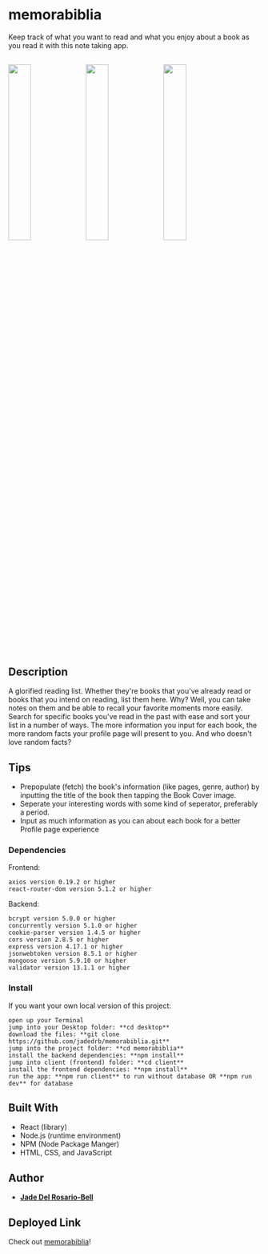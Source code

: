 # memorabiblia
Keep track of what you want to read and what you enjoy about a book as you read it with this note taking app.

## 

<img src="https://user-images.githubusercontent.com/60476965/107701525-0bd7aa00-6c87-11eb-9599-26abc61b2581.png" width="30%"></img> <img src="https://user-images.githubusercontent.com/60476965/107701526-0bd7aa00-6c87-11eb-9c99-f292f2363154.png" width="30%"></img> <img src="https://user-images.githubusercontent.com/60476965/107701523-0b3f1380-6c87-11eb-9c9b-319c6e14336c.png" width="30%"></img> 

## Description

A glorified reading list. Whether they're books that you've already read or books that you intend on reading, list them here. Why? Well, you can take notes on them and be able to recall your favorite moments more easily. Search for specific books you've read in the past with ease and sort your list in a number of ways. The more information you input for each book, the more random facts your profile page will present to you. And who doesn't love random facts? 

## Tips

* Prepopulate (fetch) the book's information (like pages, genre, author) by inputting the title of the book then tapping the Book Cover image. 
* Seperate your interesting words with some kind of seperator, preferably a period. 
* Input as much information as you can about each book for a better Profile page experience 

### Dependencies

Frontend:
```
axios version 0.19.2 or higher
react-router-dom version 5.1.2 or higher
```

Backend:
```
bcrypt version 5.0.0 or higher
concurrently version 5.1.0 or higher
cookie-parser version 1.4.5 or higher
cors version 2.8.5 or higher
express version 4.17.1 or higher
jsonwebtoken version 8.5.1 or higher
mongoose version 5.9.10 or higher
validator version 13.1.1 or higher
```

### Install

If you want your own local version of this project: 

```
open up your Terminal
jump into your Desktop folder: **cd desktop**
download the files: **git clone https://github.com/jadedrb/memorabiblia.git**
jump into the project folder: **cd memorabiblia**
install the backend dependencies: **npm install**
jump into client (frontend) folder: **cd client**
install the frontend dependencies: **npm install**
run the app: **npm run client** to run without database OR **npm run dev** for database
```

## Built With

* React (library)
* Node.js (runtime environment)
* NPM (Node Package Manger)
* HTML, CSS, and JavaScript


## Author

* **[Jade Del Rosario-Bell](https://github.com/jadedrb)** 


## Deployed Link 

Check out [memorabiblia](https://memora-biblia.herokuapp.com/)!

